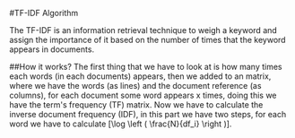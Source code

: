 #TF-IDF Algorithm

The TF-IDF is an information retrieval technique to weigh a keyword and assign the importance of it based on the number of times that the keyword appears in documents. 

##How it works?
The first thing that we have to look at is how many times each words (in each documents) appears, then we added to an matrix, where we have the words (as lines) and the document reference (as columns), for each document some word appears x times, doing this we have the term's frequency (TF) matrix. Now we have to calculate the inverse document frequency (IDF), in this part we have two steps, for each word we have to calculate \[\log \left ( \frac{N}{df_i} \right )\].
